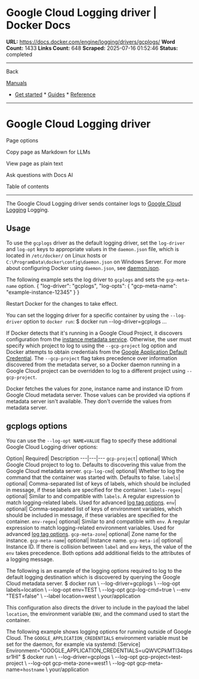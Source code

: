 # Google Cloud Logging driver | Docker Docs

**URL:** https://docs.docker.com/engine/logging/drivers/gcplogs/
**Word Count:** 1433
**Links Count:** 648
**Scraped:** 2025-07-16 01:52:46
**Status:** completed

---

Back

[Manuals](https://docs.docker.com/manuals/)

  * [Get started](https://docs.docker.com/get-started/)   * [Guides](https://docs.docker.com/guides/)   * [Reference](https://docs.docker.com/reference/)

* * *

# Google Cloud Logging driver

Page options

Copy page as Markdown for LLMs

View page as plain text

Ask questions with Docs AI

Table of contents

* * *

The Google Cloud Logging driver sends container logs to [Google Cloud Logging](https://cloud.google.com/logging/docs/) Logging.

## Usage

To use the `gcplogs` driver as the default logging driver, set the `log-driver` and `log-opt` keys to appropriate values in the `daemon.json` file, which is located in `/etc/docker/` on Linux hosts or `C:\ProgramData\docker\config\daemon.json` on Windows Server. For more about configuring Docker using `daemon.json`, see [daemon.json](https://docs.docker.com/reference/cli/dockerd/#daemon-configuration-file).

The following example sets the log driver to `gcplogs` and sets the `gcp-meta-name` option.               {       "log-driver": "gcplogs",       "log-opts": {         "gcp-meta-name": "example-instance-12345"       }     }

Restart Docker for the changes to take effect.

You can set the logging driver for a specific container by using the `--log-driver` option to `docker run`:               $ docker run --log-driver=gcplogs ...     

If Docker detects that it's running in a Google Cloud Project, it discovers configuration from the [instance metadata service](https://cloud.google.com/compute/docs/metadata). Otherwise, the user must specify which project to log to using the `--gcp-project` log option and Docker attempts to obtain credentials from the [Google Application Default Credential](https://developers.google.com/identity/protocols/application-default-credentials). The `--gcp-project` flag takes precedence over information discovered from the metadata server, so a Docker daemon running in a Google Cloud project can be overridden to log to a different project using `--gcp-project`.

Docker fetches the values for zone, instance name and instance ID from Google Cloud metadata server. Those values can be provided via options if metadata server isn't available. They don't override the values from metadata server.

## gcplogs options

You can use the `--log-opt NAME=VALUE` flag to specify these additional Google Cloud Logging driver options:

Option| Required| Description   ---|---|---   `gcp-project`| optional| Which Google Cloud project to log to. Defaults to discovering this value from the Google Cloud metadata server.   `gcp-log-cmd`| optional| Whether to log the command that the container was started with. Defaults to false.   `labels`| optional| Comma-separated list of keys of labels, which should be included in message, if these labels are specified for the container.   `labels-regex`| optional| Similar to and compatible with `labels`. A regular expression to match logging-related labels. Used for advanced [log tag options](https://docs.docker.com/engine/logging/log_tags/).   `env`| optional| Comma-separated list of keys of environment variables, which should be included in message, if these variables are specified for the container.   `env-regex`| optional| Similar to and compatible with `env`. A regular expression to match logging-related environment variables. Used for advanced [log tag options](https://docs.docker.com/engine/logging/log_tags/).   `gcp-meta-zone`| optional| Zone name for the instance.   `gcp-meta-name`| optional| Instance name.   `gcp-meta-id`| optional| Instance ID.      If there is collision between `label` and `env` keys, the value of the `env` takes precedence. Both options add additional fields to the attributes of a logging message.

The following is an example of the logging options required to log to the default logging destination which is discovered by querying the Google Cloud metadata server.               $ docker run \         --log-driver=gcplogs \         --log-opt labels=location \         --log-opt env=TEST \         --log-opt gcp-log-cmd=true \         --env "TEST=false" \         --label location=west \         your/application     

This configuration also directs the driver to include in the payload the label `location`, the environment variable `ENV`, and the command used to start the container.

The following example shows logging options for running outside of Google Cloud. The `GOOGLE_APPLICATION_CREDENTIALS` environment variable must be set for the daemon, for example via systemd:               [Service]     Environment="GOOGLE_APPLICATION_CREDENTIALS=uQWVCPkMTI34bpssr1HI"               $ docker run \         --log-driver=gcplogs \         --log-opt gcp-project=test-project \         --log-opt gcp-meta-zone=west1 \         --log-opt gcp-meta-name=`hostname` \         your/application